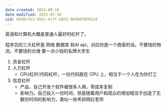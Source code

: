 ```yaml
---
date created: 2024-09-19
date modified: 2025-07-10
uid: b6d0cfe3-993c-4cff-b853-9839d705012d
---
```


英语和计算机大概是普通人最好的杠杆了。

程序员的三大杠杆是 网络 数据库 和AI api，对应你是一个商家的话。不要钱的物流。不要钱的仓储 要一点小钱的名牌大学生

1. 资金杠杆
2. 人力杠杆
	- CPU杠杆/代码杠杆，一份代码跑在 CPU 上，相当于一个人在为你打工
3. 信息杠杆
	- 产品、自己开发个软件被很多人用，零成本复制
	- 影响力。自己投入一份时间，但是随着用户和观众的增加相当于创造了无数份时间的影响力，类似一些考研网红老师
